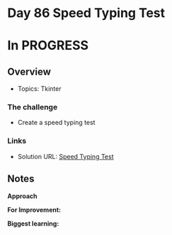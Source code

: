 # Day 86 Speed Typing Test

# In PROGRESS

## Overview

- Topics: Tkinter

### The challenge

- Create a speed typing test

### Links

- Solution URL: [Speed Typing Test](https://github.com/Mikerniker/100_Days_of_Python/tree/main/Day86)

## Notes
**Approach**

**For Improvement:** 

**Biggest learning:**